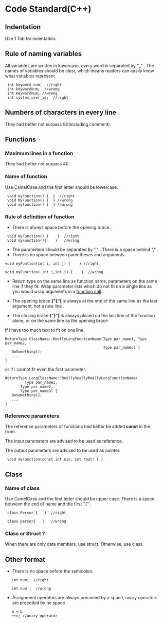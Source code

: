 # Code Standard(C++)

## Indentation

Use 1 Tab for indentation.



## Rule of naming variables

All variables are written in lowercase, every word is separated by "_" . The names of variables should be clear, which means readers can easily know what variables represent.
```
 int keyword_num;  //right
 int keywordNum;  //wrong
 int KeywordNum; //wrong
 int system_user_id;  //right
```


## Numbers of characters in every line

They had better not surpass 80(including comment).



## Functions

### Maximum lines in a function

They had better not surpass 40.

### Name of function

Use CamelCase and the first letter should be lowercase.
```
 void myFunction() {  }  //right
 void MyFunction() {  } //wrong
 void myfunction() {  } //wrong
```
### Rule of definition of function

- There is always space before the opening brace.
```
 void myFunction() {    }  //right
 void myFunction(){    }   //wrong
```
- The parameters should be separated by "," . There is a space behind "," . 
- There is no space between parentheses and arguments.
 ```
 void myFuntion(int i, int j) {    } //right

 void myFunction( int i,int j) {    }  //wrong
 ```

- Return type on the same line as function name, parameters on the same line if they fit. Wrap parameter lists which do not fit on a single line as you would wrap arguments in a [function call](https://google.github.io/styleguide/cppguide.html#Function_Calls).

- The opening brace **("{")** is always at the end of the same line as the last argument, not a new line .

- The closing brace **("}")** is always placed on the last line of the function alone, or on the same line as the opening brace  

If I have too much text to fit on one line:

 ```
 ReturnType ClassName::ReallyLongFunctionName(Type par_name1, Type par_name2,
                                              Type par_name3) {
 	DoSomething();
   	...
 }
 ```

or if I cannot fit even the first parameter:

 ```
 ReturnType LongClassName::ReallyReallyReallyLongFunctionName(
 		  Type par_name1,  
     	Type par_name2,
     	Type par_name3) {
   	DoSomething();  
   	...
 }
 ```



### Reference parameters

The reference parameters of functions had better be added **const** in the front.

The input parameters are advised to be used as reference.

The output parameters are advised to be used as pointer.
```
 void myFunction(const int &in, int *out) { }
```




## Class

### Name of class

Use CamelCase and the first letter should be upper case. There is a space between the end of name and the  first "{" .  
```
 class Person {   }  //right

 class person{   }   //wrong
```


### Class or Struct ?

When there are only data members, use struct. Otherwise, use class.



## Other format

- There is no space before the semicolon. 
```
   int num;  //right
  
   int num ;  //wrong
```
- Assignment operators are always preceded by a space, unary operators are preceded by no space
```
   a + b
   ++x; //unary operator
```
